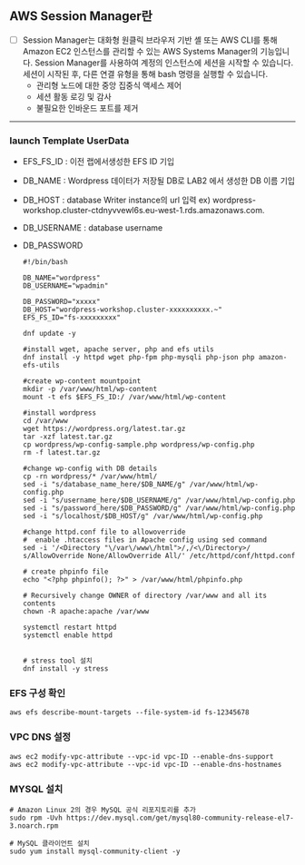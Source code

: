## AWS Session Manager란
- [ ] Session Manager는 대화형 원클릭 브라우저 기반 셸 또는 AWS CLI를 통해 Amazon EC2 인스턴스를 관리할 수 있는 AWS Systems Manager의 기능입니다. Session Manager를 사용하여 계정의 인스턴스에 세션을 시작할 수 있습니다. 세션이 시작된 후, 다른 연결 유형을 통해 bash 명령을 실행할 수 있습니다.
    - 관리형 노드에 대한 중앙 집중식 액세스 제어
    - 세션 활동 로깅 및 감사
    - 불필요한 인바운드 포트를 제거 

***

### launch Template UserData

 - EFS_FS_ID : 이전 랩에서생성한 EFS ID 기입
 - DB_NAME : Wordpress 데이터가 저장될 DB로 LAB2 에서 생성한 DB 이름 기입
 - DB_HOST : database Writer instance의 url 입력
    ex) wordpress-workshop.cluster-ctdnyvvewl6s.eu-west-1.rds.amazonaws.com.

 - DB_USERNAME : database username 
 - DB_PASSWORD 


    ```
    #!/bin/bash

    DB_NAME="wordpress"
    DB_USERNAME="wpadmin"

    DB_PASSWORD="xxxxx"
    DB_HOST="wordpress-workshop.cluster-xxxxxxxxxx.~"
    EFS_FS_ID="fs-xxxxxxxxx"

    dnf update -y

    #install wget, apache server, php and efs utils
    dnf install -y httpd wget php-fpm php-mysqli php-json php amazon-efs-utils

    #create wp-content mountpoint
    mkdir -p /var/www/html/wp-content
    mount -t efs $EFS_FS_ID:/ /var/www/html/wp-content

    #install wordpress
    cd /var/www
    wget https://wordpress.org/latest.tar.gz
    tar -xzf latest.tar.gz
    cp wordpress/wp-config-sample.php wordpress/wp-config.php
    rm -f latest.tar.gz

    #change wp-config with DB details
    cp -rn wordpress/* /var/www/html/
    sed -i "s/database_name_here/$DB_NAME/g" /var/www/html/wp-config.php
    sed -i "s/username_here/$DB_USERNAME/g" /var/www/html/wp-config.php
    sed -i "s/password_here/$DB_PASSWORD/g" /var/www/html/wp-config.php
    sed -i "s/localhost/$DB_HOST/g" /var/www/html/wp-config.php

    #change httpd.conf file to allowoverride
    #  enable .htaccess files in Apache config using sed command
    sed -i '/<Directory "\/var\/www\/html">/,/<\/Directory>/ s/AllowOverride None/AllowOverride All/' /etc/httpd/conf/httpd.conf

    # create phpinfo file
    echo "<?php phpinfo(); ?>" > /var/www/html/phpinfo.php

    # Recursively change OWNER of directory /var/www and all its contents
    chown -R apache:apache /var/www

    systemctl restart httpd
    systemctl enable httpd


    # stress tool 설치
    dnf install -y stress

    ```



### EFS 구성 확인
```
aws efs describe-mount-targets --file-system-id fs-12345678
```

### VPC DNS 설정
```
aws ec2 modify-vpc-attribute --vpc-id vpc-ID --enable-dns-support
aws ec2 modify-vpc-attribute --vpc-id vpc-ID --enable-dns-hostnames

```

### MYSQL 설치
```
# Amazon Linux 2의 경우 MySQL 공식 리포지토리를 추가
sudo rpm -Uvh https://dev.mysql.com/get/mysql80-community-release-el7-3.noarch.rpm

# MySQL 클라이언트 설치
sudo yum install mysql-community-client -y

```